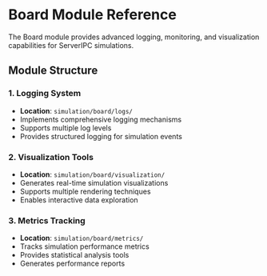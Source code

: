 # Board Module Reference

The Board module provides advanced logging, monitoring, and visualization capabilities for ServerIPC simulations.

## Module Structure

### 1. Logging System
- **Location**: `simulation/board/logs/`
- Implements comprehensive logging mechanisms
- Supports multiple log levels
- Provides structured logging for simulation events

### 2. Visualization Tools
- **Location**: `simulation/board/visualization/`
- Generates real-time simulation visualizations
- Supports multiple rendering techniques
- Enables interactive data exploration

### 3. Metrics Tracking
- **Location**: `simulation/board/metrics/`
- Tracks simulation performance metrics
- Provides statistical analysis tools
- Generates performance reports